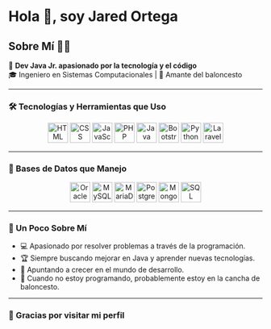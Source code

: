 # Hola 👋, soy Jared Ortega

## Sobre Mí 🧑‍💻

🚀 **Dev Java Jr. apasionado por la tecnología y el código**  
🎓 Ingeniero en Sistemas Computacionales | 🏀 Amante del baloncesto

---

### 🛠️ Tecnologías y Herramientas que Uso

<p align="center">
  <img src="https://cdn.jsdelivr.net/gh/devicons/devicon/icons/html5/html5-original.svg" alt="HTML" width="40" height="40"/>
  <img src="https://cdn.jsdelivr.net/gh/devicons/devicon/icons/css3/css3-original.svg" alt="CSS" width="40" height="40"/>
  <img src="https://cdn.jsdelivr.net/gh/devicons/devicon/icons/javascript/javascript-original.svg" alt="JavaScript" width="40" height="40"/>
  <img src="https://cdn.jsdelivr.net/gh/devicons/devicon/icons/php/php-original.svg" alt="PHP" width="40" height="40"/>
  <img src="https://cdn.jsdelivr.net/gh/devicons/devicon/icons/java/java-original.svg" alt="Java" width="40" height="40"/>
  <img src="https://cdn.jsdelivr.net/gh/devicons/devicon/icons/bootstrap/bootstrap-original.svg" alt="Bootstrap" width="40" height="40"/>
  <img src="https://cdn.jsdelivr.net/gh/devicons/devicon/icons/python/python-original.svg" alt="Python" width="40" height="40"/>
  <img src="https://cdn.jsdelivr.net/gh/devicons/devicon/icons/laravel/laravel-plain.svg" alt="Laravel" width="40" height="40"/>
</p>

---

### 💾 Bases de Datos que Manejo

<p align="center">
  <img src="https://cdn.jsdelivr.net/gh/devicons/devicon/icons/oracle/oracle-original.svg" alt="Oracle" width="40" height="40"/>
  <img src="https://cdn.jsdelivr.net/gh/devicons/devicon/icons/mysql/mysql-original.svg" alt="MySQL" width="40" height="40"/>
  <img src="https://cdn.jsdelivr.net/gh/devicons/devicon/icons/mariadb/mariadb-original.svg" alt="MariaDB" width="40" height="40"/>
  <img src="https://cdn.jsdelivr.net/gh/devicons/devicon/icons/postgresql/postgresql-original.svg" alt="PostgreSQL" width="40" height="40"/>
  <img src="https://cdn.jsdelivr.net/gh/devicons/devicon/icons/mongodb/mongodb-original.svg" alt="MongoDB" width="40" height="40"/>
  <img src="https://img.icons8.com/color/48/000000/sql.png" alt="SQL" width="40" height="40"/> <!-- Puedes reemplazar con cualquier ícono de SQL Developer específico si lo encuentras -->
</p>

---

### 📖 Un Poco Sobre Mí

- 💻 Apasionado por resolver problemas a través de la programación.
- 🏆 Siempre buscando mejorar en Java y aprender nuevas tecnologías.
- 🚀 Apuntando a crecer en el mundo de desarrollo.
- 🏀 Cuando no estoy programando, probablemente estoy en la cancha de baloncesto.

---

### 👀 Gracias por visitar mi perfil


